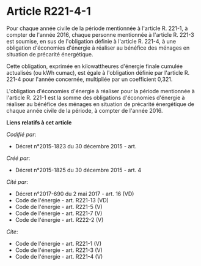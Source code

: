 # Article R221-4-1

Pour chaque année civile de la période mentionnée à l'article R. 221-1, à compter de l'année 2016, chaque personne mentionnée
à l'article R. 221-3 est soumise, en sus de l'obligation définie à l'article R. 221-4, à une obligation d'économies d'énergie
à réaliser au bénéfice des ménages en situation de précarité énergétique. 

Cette obligation, exprimée en kilowattheures d'énergie finale cumulée actualisés (ou kWh cumac), est égale à l'obligation
définie par l'article R. 221-4 pour l'année concernée, multipliée par un coefficient 0,321. 

L'obligation d'économies d'énergie à réaliser pour la période mentionnée à l'article R. 221-1 est la somme des obligations
d'économies d'énergie à réaliser au bénéfice des ménages en situation de précarité énergétique de chaque année civile de la
période, à compter de l'année 2016.

**Liens relatifs à cet article**

_Codifié par_:

  - Décret n°2015-1823 du 30 décembre 2015 - art.

_Créé par_:

  - Décret n°2015-1825 du 30 décembre 2015 - art. 4

_Cité par_:

  - Décret n°2017-690 du 2 mai 2017 - art. 16 (VD)
  - Code de l'énergie - art. R221-13 (VD)
  - Code de l'énergie - art. R221-5 (V)
  - Code de l'énergie - art. R221-7 (V)
  - Code de l'énergie - art. R222-2 (V)

_Cite_:

  - Code de l'énergie - art. R221-1 (V)
  - Code de l'énergie - art. R221-3 (V)
  - Code de l'énergie - art. R221-4 (V)
